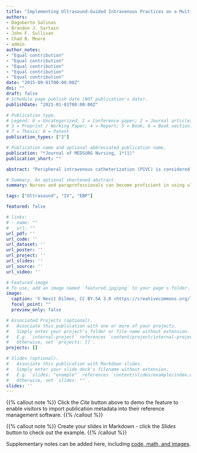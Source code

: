 ```yaml
---
title: "Implementing Ultrasound-Guided Intravenous Practices on a Multi-Service unit"
authors:
- Dagoberto Salinas
- Brandon J. Sartain
- John F. Sullivan
- Chad B. Moore
- admin
author_notes:
- "Equal contribution"
- "Equal contribution"
- "Equal contribution"
- "Equal contribution"
- "Equal contribution"
date: "2015-09-01T00:00:00Z"
doi: ""
draft: false
# Schedule page publish date (NOT publication's date).
publishDate: "2021-01-01T00:00:00Z"

# Publication type.
# Legend: 0 = Uncategorized; 1 = Conference paper; 2 = Journal article;
# 3 = Preprint / Working Paper; 4 = Report; 5 = Book; 6 = Book section;
# 7 = Thesis; 8 = Patent
publication_types: ["2"]

# Publication name and optional abbreviated publication name.
publication: "*Journal of MEDSURG Nursing, 1*(1)"
publication_short: ""

abstract: "Peripheral intravenous catheterization (PIVC) is considered the most widely performed invasive procedure in the hospital setting. It frequently is needed for the prompt diagnosis and treatment of admitted patients (Cooke et al., 2018). PIVC is required in 70%-80% of hospitalized patients (Cooke et al., 2018; Van Loon et al.,2018) and most often is indicated for medication administration, hydration therapy, diagnostic and laboratory testing, and blood transfusion (Reeves et al., 2017; Stolz et al., 2015; Van Loon et al., 2018). Initiation of IV therapy, nonetheless, may become complicated in patients who have poor vasculature or known history of difficult venous access (DVA) (10%-24% of adults, approximately 37% of children) (Kaur et al., 2019). Patients presenting with conditions, such as diabetes, drug abuse, sickle cell anemia, obesity, and shock, may pose a significant challenge to establishingPIVC (Gottlieb et al., 2017; Heinrichs et al., 2013). Multiple PIVC attempts may be needed in patients with poor vasculature, leading to pain and discomfort. Research has documented first-attempt success rates via traditional methods at 53%-75.6% and 76%-91% for pediatric and adult populations, respectively (Heinrichs et al., 2013). Furthermore, clinical nurses have reported an average as high as 5.5 attempts per PIVC (Reeves et al., 2017). Physicians often resort to central venous catheter (CVC) insertions for cases of DVA, carrying a 5%-19% complication rate (e.g., local infection, bacteremia, thrombosis, pneumothorax) (Kaur et al., 2019; Liu et al., 2014; Rodriguez-Calero et al.,2018; Tsotsolis et al., 2015). The estimated cost of a single CVC-related infection in 2019 was $46,000, resulting in annual costs of $2.3 billion nationally (Haddadin & Regunath, 2019). Previous studies demonstrated implementation of an ultrasound-guided peripheral intravenous (USGPIV) catheter program by trained personnel can reduce CVC placement rates in noncritical patients by up to 85% (Au et al.,2012; Rodriguez-Calero et al., 2018; Shokoohi et al., 2013). Similarly, Duran-Gehring and coauthors (2016) documented a 46.5% reduction in the need to obtain CVC access in 830 patients with DVA. This project explored the following evidence-based practice (EBP) question: When properly implemented, does an USGPIV program reduce multiple intravenous access attempts in medical-surgical patients with DVA compared to traditional methods?"

# Summary. An optional shortened abstract.
summary: Nurses and paraprofessionals can become proficient in using ultrasound-guided peripheral intravenous to im prove catheterization success rates. Education and training can be implemented in medical-surgical settings using models for evidence-based practice.

tags: ["Ultrasound", "IV", "EBP"]

featured: false

# links:
# - name: ""
#   url: ""
url_pdf: ''
url_code: ''
url_dataset: ''
url_poster: ''
url_project: ''
url_slides: ''
url_source: ''
url_video: ''

# Featured image
# To use, add an image named `featured.jpg/png` to your page's folder. 
image:
  caption: '© Nevit Dilmen, CC BY-SA 3.0 <https://creativecommons.org/licenses/by-sa/3.0>, via Wikimedia Commons'
  focal_point: ""
  preview_only: false

# Associated Projects (optional).
#   Associate this publication with one or more of your projects.
#   Simply enter your project's folder or file name without extension.
#   E.g. `internal-project` references `content/project/internal-project/index.md`.
#   Otherwise, set `projects: []`.
projects: []

# Slides (optional).
#   Associate this publication with Markdown slides.
#   Simply enter your slide deck's filename without extension.
#   E.g. `slides: "example"` references `content/slides/example/index.md`.
#   Otherwise, set `slides: ""`.
slides: ''
---
```


{{% callout note %}}
Click the *Cite* button above to demo the feature to enable visitors to import publication metadata into their reference management software.
{{% /callout %}}

{{% callout note %}}
Create your slides in Markdown - click the *Slides* button to check out the example.
{{% /callout %}}

Supplementary notes can be added here, including [code, math, and images](https://wowchemy.com/docs/writing-markdown-latex/).
